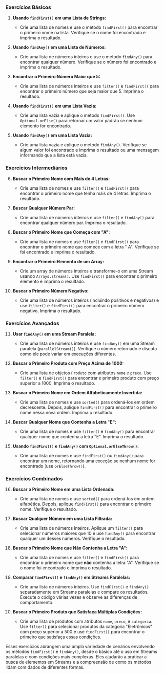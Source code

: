 ### Exercícios Básicos

1. **Usando `findFirst()` em uma Lista de Strings:**
    - Crie uma lista de nomes e use o método `findFirst()` para encontrar o primeiro nome na lista. Verifique se o nome
      foi encontrado e imprima o resultado.

2. **Usando `findAny()` em uma Lista de Números:**
    - Crie uma lista de números inteiros e use o método `findAny()` para encontrar qualquer número. Verifique se o
      número foi encontrado e imprima o resultado.

3. **Encontrar o Primeiro Número Maior que 5:**
    - Crie uma lista de números inteiros e use `filter()` e `findFirst()` para encontrar o primeiro número que seja
      maior que 5. Imprima o resultado.

4. **Usando `findFirst()` em uma Lista Vazia:**
    - Crie uma lista vazia e aplique o método `findFirst()`. Use `Optional.orElse()` para retornar um valor padrão se
      nenhum elemento for encontrado.

5. **Usando `findAny()` em uma Lista Vazia:**
    - Crie uma lista vazia e aplique o método `findAny()`. Verifique se algum valor foi encontrado e imprima o resultado
      ou uma mensagem informando que a lista está vazia.

### Exercícios Intermediários

6. **Buscar o Primeiro Nome com Mais de 4 Letras:**
    - Crie uma lista de nomes e use `filter()` e `findFirst()` para encontrar o primeiro nome que tenha mais de 4
      letras. Imprima o resultado.

7. **Buscar Qualquer Número Par:**
    - Crie uma lista de números inteiros e use `filter()` e `findAny()` para encontrar qualquer número par. Imprima o
      resultado.

8. **Buscar o Primeiro Nome que Começa com "A":**
    - Crie uma lista de nomes e use `filter()` e `findFirst()` para encontrar o primeiro nome que comece com a letra "
      A". Verifique se foi encontrado e imprima o resultado.

9. **Encontrar o Primeiro Elemento de um Array:**
    - Crie um array de números inteiros e transforme-o em uma Stream usando `Arrays.stream()`. Use `findFirst()` para
      encontrar o primeiro elemento e imprima o resultado.

10. **Buscar o Primeiro Número Negativo:**
    - Crie uma lista de números inteiros (incluindo positivos e negativos) e use `filter()` e `findFirst()` para
      encontrar o primeiro número negativo. Imprima o resultado.

### Exercícios Avançados

11. **Usar `findAny()` em uma Stream Paralela:**
    - Crie uma lista de números inteiros e use `findAny()` em uma Stream paralela (`parallelStream()`). Verifique o
      número retornado e discuta como ele pode variar em execuções diferentes.

12. **Buscar o Primeiro Produto com Preço Acima de 1000:**
    - Crie uma lista de objetos `Produto` com atributos `nome` e `preco`. Use `filter()` e `findFirst()` para encontrar
      o primeiro produto com preço superior a 1000. Imprima o resultado.

13. **Buscar o Primeiro Nome em Ordem Alfabeticamente Invertida:**
    - Crie uma lista de nomes e use `sorted()` para ordená-los em ordem decrescente. Depois, aplique `findFirst()` para
      encontrar o primeiro nome nessa nova ordem. Imprima o resultado.

14. **Buscar Qualquer Nome que Contenha a Letra "E":**
    - Crie uma lista de nomes e use `filter()` e `findAny()` para encontrar qualquer nome que contenha a letra "E".
      Imprima o resultado.

15. **Usando `findFirst()` e `findAny()` com `Optional.orElseThrow()`:**
    - Crie uma lista de nomes e use `findFirst()` ou `findAny()` para encontrar um nome, retornando uma exceção se
      nenhum nome for encontrado (use `orElseThrow()`).

### Exercícios Combinados

16. **Buscar o Primeiro Nome em uma Lista Ordenada:**
    - Crie uma lista de nomes e use `sorted()` para ordená-los em ordem alfabética. Depois, aplique `findFirst()` para
      encontrar o primeiro nome. Verifique o resultado.

17. **Buscar Qualquer Número em uma Lista Filtrada:**
    - Crie uma lista de números inteiros. Aplique um `filter()` para selecionar números maiores que 10 e use `findAny()`
      para encontrar qualquer um desses números. Verifique o resultado.

18. **Buscar o Primeiro Nome que Não Contenha a Letra "A":**
    - Crie uma lista de nomes e use `filter()` e `findFirst()` para encontrar o primeiro nome que **não** contenha a
      letra "A". Verifique se o nome foi encontrado e imprima o resultado.

19. **Comparar `findFirst()` e `findAny()` em Streams Paralelas:**
    - Crie uma lista de números inteiros. Use `findFirst()` e `findAny()` separadamente em Streams paralelas e compare
      os resultados. Execute o código várias vezes e observe as diferenças de comportamento.

20. **Buscar o Primeiro Produto que Satisfaça Múltiplas Condições:**
    - Crie uma lista de produtos com atributos `nome`, `preco`, e `categoria`. Use `filter()` para selecionar produtos
      da categoria "Eletrônicos" com preço superior a 500 e use `findFirst()` para encontrar o primeiro que satisfaça
      essas condições.

Esses exercícios abrangem uma ampla variedade de cenários envolvendo os métodos `findFirst()` e `findAny()`, desde o
básico até o uso em Streams paralelas e com condições mais complexas. Eles ajudarão a praticar a busca de elementos em
Streams e a compreensão de como os métodos lidam com dados de diferentes formas.